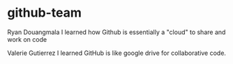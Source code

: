 # github-team

 Ryan Douangmala
  I learned how Github is essentially a "cloud" to share and work on code

 Valerie Gutierrez
 I learned GitHub is like google drive for collaborative code.

